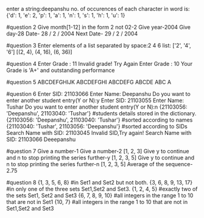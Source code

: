 enter a string:deepanshu
no. of occurences of each character in word is:
 {'d': 1, 'e': 2, 'p': 1, 'a': 1, 'n': 1, 's': 1, 'h': 1, 'u': 1}


#question 2
Give month[1-12] in the form 2 not 02-2
Give year-2004
Give day-28
Date- 28 / 2 / 2004
Next Date- 29 / 2 / 2004


#question 3
Enter elements of a list separated by space:2 4 6
list: ['2', '4', '6']
[(2, 4), (4, 16), (6, 36)]


#question 4
Enter Grade : 11
Invalid grade! Try Again
Enter Grade : 10
Your Grade is 'A+' and outstanding performance


#question 5
 ABCDEFGHIJK
  ABCDEFGHI
   ABCDEFG
    ABCDE
     ABC
      A


#question 6
Enter SID: 21103066
Enter Name: Deepanshu
Do you want to enter another student entry(Y or N):y
Enter SID: 21103055
Enter Name: Tushar
Do you want to enter another student entry(Y or N):n
{21103056: 'Deepanshu', 21103040: 'Tushar'}        #students details stored in the dictionary.
{21103056: 'Deepanshu', 21103040: 'Tushar'}        #sorted according to names
{21103040: 'Tushar', 21103056: 'Deepanshu'}        #sorted according to SIDs
Search Name with SID: 21103045
Invalid SID,Try again!
Search Name with SID: 21103066
Deeepanshu


#question 7
Give a number-1
Give a number-2
[1, 2, 3]
Give y to continue and n to stop printing the series further-y
[1, 2, 3, 5]
Give y to continue and n to stop printing the series further-n
[1, 2, 3, 5]
Average of the sequence-
2.75


#question 8
{1, 3, 5, 6, 8}         #in Set1 and Set2 but not both.
{3, 6, 8, 9, 13, 17}    #in only one of the three sets Set1,Set2 and Set3.
{1, 2, 4, 5}            #exactly two of the sets Set1, Set2 and Set3
{6, 7, 8, 9, 10}        #all integers in the range 1 to 10 that are not in Set1
{10, 7}                 #all integers in the range 1 to 10 that are not in Set1,Set2 and Set3
